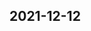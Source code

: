 
## 2021-12-12

### [<title>【央视新闻】广州如何可以开具水泥发票【手机搜狐网】 - DockOne.io</title>](http://dockone.io/question/1811982)

### [<title>【央视新闻】四川如何可以开具水泥发票【手机搜狐网】 - DockOne.io</title>](http://dockone.io/question/1811983)

### [<title>【央视新闻】深圳如何可以开具水泥发票【手机搜狐网】 - DockOne.io</title>](http://dockone.io/question/1811981)

### [<title>【央视新闻】广东如何可以开具水泥发票【手机搜狐网】 - DockOne.io</title>](http://dockone.io/question/1811980)

### [<title>【央视新闻】北京如何可以开具水泥发票【手机搜狐网】 - DockOne.io</title>](http://dockone.io/question/1811979)

### [<title>【央视新闻】上海如何可以开具水泥发票【手机搜狐网】 - DockOne.io</title>](http://dockone.io/question/1811978)

### [<title>【央视新闻】哪里可以开具水泥发票【手机搜狐网】 - DockOne.io</title>](http://dockone.io/question/1811977)

### [<title>【央视新闻】呼和浩特如何可以开具钢材发票【手机搜狐网】 - DockOne.io</title>](http://dockone.io/question/1811976)

### [<title>【央视新闻】温州如何可以开具钢材发票【手机搜狐网】 - DockOne.io</title>](http://dockone.io/question/1811975)

### [<title>【央视新闻】昆明如何可以开具钢材发票【手机搜狐网】 - DockOne.io</title>](http://dockone.io/question/1811974)

### [<title>【央视新闻】南昌如何可以开具钢材发票【手机搜狐网】 - DockOne.io</title>](http://dockone.io/question/1811973)

### [<title>【央视新闻】惠州如何可以开具钢材发票【手机搜狐网】 - DockOne.io</title>](http://dockone.io/question/1811972)

### [<title>【央视新闻】佛山如何可以开具钢材发票【手机搜狐网】 - DockOne.io</title>](http://dockone.io/question/1811971)

### [<title>【央视新闻】东莞如何可以开具钢材发票【手机搜狐网】 - DockOne.io</title>](http://dockone.io/question/1811970)

### [<title>【央视新闻】南宁如何可以开具钢材发票【手机搜狐网】 - DockOne.io</title>](http://dockone.io/question/1811969)

### [<title>【央视新闻】广西如何可以开具钢材发票【手机搜狐网】 - DockOne.io</title>](http://dockone.io/question/1811968)

### [<title>【央视新闻】福州如何可以开具钢材发票【手机搜狐网】 - DockOne.io</title>](http://dockone.io/question/1811967)

### [<title>【央视新闻】厦门如何可以开具钢材发票【手机搜狐网】 - DockOne.io</title>](http://dockone.io/question/1811966)

### [<title>【央视新闻】福建如何可以开具钢材发票【手机搜狐网】 - DockOne.io</title>](http://dockone.io/question/1811965)

### [<title>【央视新闻】贵阳如何可以开具钢材发票【手机搜狐网】 - DockOne.io</title>](http://dockone.io/question/1811964)